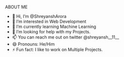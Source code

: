 ABOUT ME
- 👋 Hi, I’m @ShreyanshArora
- 👀 I’m interested in Web Development
- 🌱 I’m currently learning Machine Learning
- 💞️ I’m looking for help with my Projects.
- 📫 You can reach me out on twitter @shreyansh__11__
- 😄 Pronouns: He/Him
- ⚡ Fun fact: I like to work on Multiple Projects.

<!---
ShreyanshArora/ShreyanshArora is a ✨ special ✨ repository because its `README.md` (this file) appears on your GitHub profile.
You can click the Preview link to take a look at your changes.
--->
